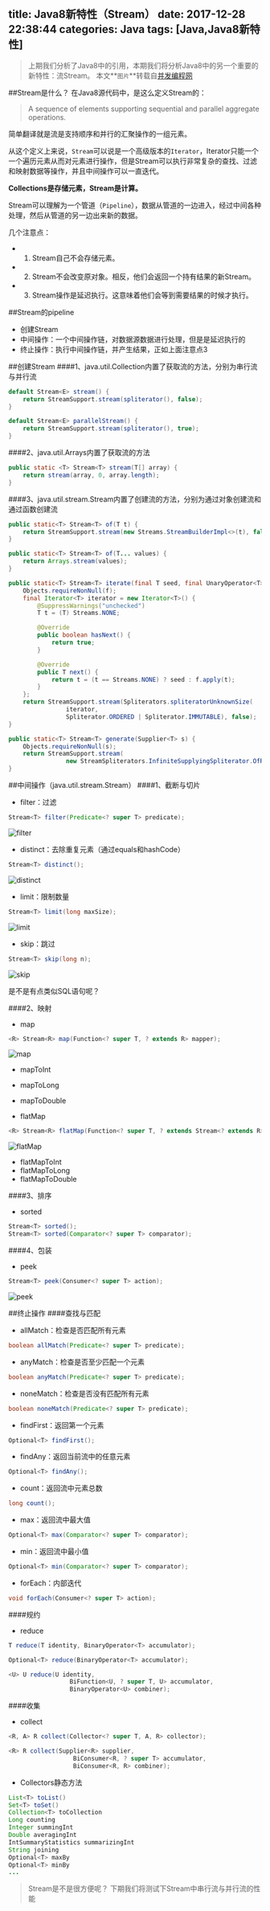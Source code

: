 title: Java8新特性（Stream）
date: 2017-12-28 22:38:44
categories: Java
tags: [Java,Java8新特性]
---
>上期我们分析了Java8中的引用，本期我们将分析Java8中的另一个重要的新特性：流Stream。
>本文**`图片`**转载自[并发编程网](http://ifeve.com/stream/)

<!--more-->
##Stream是什么？
在Java8源代码中，是这么定义Stream的：
>A sequence of elements supporting sequential and parallel aggregate operations.

简单翻译就是流是支持顺序和并行的汇聚操作的一组元素。

从这个定义上来说，`Stream`可以说是一个高级版本的`Iterator`，Iterator只能一个一个遍历元素从而对元素进行操作，但是Stream可以执行非常复杂的查找、过滤和映射数据等操作，并且中间操作可以一直迭代。

**Collections是存储元素，Stream是计算。**

Stream可以理解为一个管道（`Pipeline`），数据从管道的一边进入，经过中间各种处理，然后从管道的另一边出来新的数据。

几个注意点：

+ 1. Stream自己不会存储元素。
+ 2. Stream不会改变原对象。相反，他们会返回一个持有结果的新Stream。
+ 3. Stream操作是延迟执行。这意味着他们会等到需要结果的时候才执行。

##Stream的pipeline
+ 创建Stream
+ 中间操作：一个中间操作链，对数据源数据进行处理，但是是延迟执行的
+ 终止操作：执行中间操作链，并产生结果，正如上面注意点3

##创建Stream
####1、java.util.Collection内置了获取流的方法，分别为串行流与并行流

```java
default Stream<E> stream() {
    return StreamSupport.stream(spliterator(), false);
}

default Stream<E> parallelStream() {
    return StreamSupport.stream(spliterator(), true);
}
```

####2、java.util.Arrays内置了获取流的方法

```java
public static <T> Stream<T> stream(T[] array) {
    return stream(array, 0, array.length);
}
```

####3、java.util.stream.Stream内置了创建流的方法，分别为通过对象创建流和通过函数创建流

```java
public static<T> Stream<T> of(T t) {
    return StreamSupport.stream(new Streams.StreamBuilderImpl<>(t), false);
}

public static<T> Stream<T> of(T... values) {
    return Arrays.stream(values);
}

public static<T> Stream<T> iterate(final T seed, final UnaryOperator<T> f) {
    Objects.requireNonNull(f);
    final Iterator<T> iterator = new Iterator<T>() {
        @SuppressWarnings("unchecked")
        T t = (T) Streams.NONE;

        @Override
        public boolean hasNext() {
            return true;
        }

        @Override
        public T next() {
            return t = (t == Streams.NONE) ? seed : f.apply(t);
        }
    };
    return StreamSupport.stream(Spliterators.spliteratorUnknownSize(
                iterator,
                Spliterator.ORDERED | Spliterator.IMMUTABLE), false);
}

public static<T> Stream<T> generate(Supplier<T> s) {
    Objects.requireNonNull(s);
    return StreamSupport.stream(
                new StreamSpliterators.InfiniteSupplyingSpliterator.OfRef<>(Long.MAX_VALUE, s), false);
}
```

##中间操作（java.util.stream.Stream）
####1、截断与切片

+ filter：过滤

```java
Stream<T> filter(Predicate<? super T> predicate);
```
![filter](http://img03.taobaocdn.com/imgextra/i3/90219132/T2OxXnXPlXXXXXXXXX_!!90219132.jpg)

+ distinct：去除重复元素（通过equals和hashCode）

```java
Stream<T> distinct();
```
![distinct](http://img04.taobaocdn.com/imgextra/i4/90219132/T2K0lnXPRXXXXXXXXX_!!90219132.jpg)

+ limit：限制数量

```java
Stream<T> limit(long maxSize);
```
![limit](http://img02.taobaocdn.com/imgextra/i2/90219132/T2QAXlXJBaXXXXXXXX_!!90219132.jpg)

+ skip：跳过

```java
Stream<T> skip(long n);
```
![skip](http://img04.taobaocdn.com/imgextra/i4/90219132/T24A8mXUJXXXXXXXXX_!!90219132.jpg)

是不是有点类似SQL语句呢？

####2、映射

+ map

```java
<R> Stream<R> map(Function<? super T, ? extends R> mapper);
```
![map](http://img03.taobaocdn.com/imgextra/i3/90219132/T2PQJnXOJXXXXXXXXX_!!90219132.jpg)

+ mapToInt
+ mapToLong
+ mapToDouble

+ flatMap

```java
<R> Stream<R> flatMap(Function<? super T, ? extends Stream<? extends R>> mapper);
```
![flatMap](http://img01.taobaocdn.com/imgextra/i1/90219132/T2mBXnXQhXXXXXXXXX_!!90219132.jpg)

+ flatMapToInt
+ flatMapToLong
+ flatMapToDouble

####3、排序

+ sorted

```java
Stream<T> sorted();
Stream<T> sorted(Comparator<? super T> comparator);
```

####4、包装

+ peek

```java
Stream<T> peek(Consumer<? super T> action);
```
![peek](http://img03.taobaocdn.com/imgextra/i3/90219132/T2DrFmXHtaXXXXXXXX_!!90219132.jpg)

##终止操作
####查找与匹配

+ allMatch：检查是否匹配所有元素

```java
boolean allMatch(Predicate<? super T> predicate);
```

+ anyMatch：检查是否至少匹配一个元素

```java
boolean anyMatch(Predicate<? super T> predicate);
```

+ noneMatch：检查是否没有匹配所有元素

```java
boolean noneMatch(Predicate<? super T> predicate);
```

+ findFirst：返回第一个元素

```java
Optional<T> findFirst();
```

+ findAny：返回当前流中的任意元素

```java
Optional<T> findAny();
```

+ count：返回流中元素总数

```java
long count();
```

+ max：返回流中最大值

```java
Optional<T> max(Comparator<? super T> comparator);
```

+ min：返回流中最小值

```java
Optional<T> min(Comparator<? super T> comparator);
```

+ forEach：内部迭代

```java
void forEach(Consumer<? super T> action);
```

####规约

+ reduce

```java
T reduce(T identity, BinaryOperator<T> accumulator);

Optional<T> reduce(BinaryOperator<T> accumulator);

<U> U reduce(U identity,
                 BiFunction<U, ? super T, U> accumulator,
                 BinaryOperator<U> combiner);
```

####收集

+ collect

```java
<R, A> R collect(Collector<? super T, A, R> collector);

<R> R collect(Supplier<R> supplier,
                  BiConsumer<R, ? super T> accumulator,
                  BiConsumer<R, R> combiner);
```

+ Collectors静态方法

```java
List<T> toList()
Set<T> toSet()
Collection<T> toCollection
Long counting
Integer summingInt
Double averagingInt
IntSummaryStatistics summarizingInt
String joining
Optional<T> maxBy
Optional<T> minBy
...
```

>Stream是不是很方便呢？
>下期我们将测试下Stream中串行流与并行流的性能